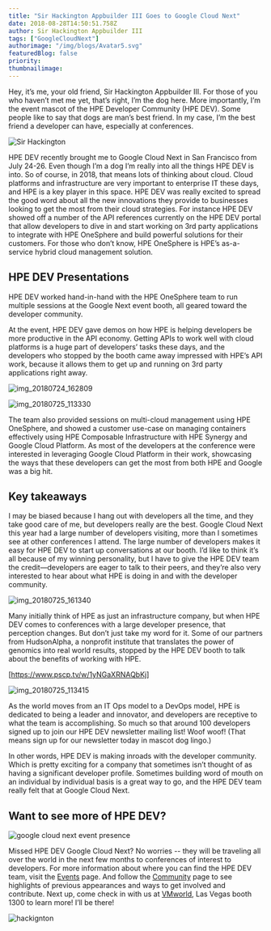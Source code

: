 ```yaml
---
title: "Sir Hackington Appbuilder III Goes to Google Cloud Next"
date: 2018-08-28T14:50:51.758Z
author: Sir Hackington Appbuilder III 
tags: ["GoogleCloudNext"]
authorimage: "/img/blogs/Avatar5.svg"
featuredBlog: false
priority:
thumbnailimage:
---
```

Hey, it’s me, your old friend, Sir Hackington Appbuilder III. For those of you who haven’t met me yet, that’s right, I’m the dog here. More importantly, I’m the event mascot of the HPE Developer Community (HPE DEV). Some people like to say that dogs are man’s best friend. In my case, I’m the best friend a developer can have, especially at conferences.

![Sir Hackington](https://hpe-developer-portal.s3.amazonaws.com/uploads/media/2018/8/img_20180726_140212-1535468013423.jpg)

HPE DEV recently brought me to Google Cloud Next in San Francisco from July 24-26. Even though I’m a dog I’m really into all the things HPE DEV is into. So of course, in 2018, that means lots of thinking about cloud.  Cloud platforms and infrastructure are very important to enterprise IT these days, and HPE is a key player in this space. HPE DEV was really excited to spread the good word about all the new innovations they provide to businesses looking to get the most from their cloud strategies.  For instance HPE DEV showed off a number of the API references currently on the HPE DEV portal that allow developers to dive in and start working on 3rd party applications to integrate with HPE OneSphere and build powerful solutions for their customers. For those who don’t know, HPE OneSphere is HPE’s as-a-service hybrid cloud management solution. 


## HPE DEV Presentations
HPE DEV worked hand-in-hand with the HPE OneSphere team to run multiple sessions at the Google Next event booth, all geared toward the developer community. 

At the event, HPE DEV gave demos on how HPE is helping developers be more productive in the API economy. Getting APIs to work well with cloud platforms is a huge part of developers’ tasks these days, and the developers who stopped by the booth came away impressed with HPE’s API work, because it allows them to get up and running on 3rd party applications right away.

![img_20180724_162809](https://hpe-developer-portal.s3.amazonaws.com/uploads/media/2018/8/img_20180724_162809-1535468245061.jpg)



![img_20180725_113330](https://hpe-developer-portal.s3.amazonaws.com/uploads/media/2018/8/img_20180725_113330-1535468321884.jpg)

The team also provided sessions on multi-cloud management using HPE OneSphere, and showed a customer use-case on managing containers effectively using HPE Composable Infrastructure with HPE Synergy and Google Cloud Platform. As most of the developers at the conference were interested in leveraging Google Cloud Platform in their work, showcasing the ways that these developers can get the most from both HPE and Google was a big hit.

## Key takeaways 

I may be biased because I hang out with developers all the time, and they take good care of me, but developers really are the best. Google Cloud Next this year had a large number of developers visiting, more than I sometimes see at other conferences I attend. The large number of developers makes it easy for HPE DEV to start up conversations at our booth. I’d like to think it’s all because of my winning personality, but I have to give the HPE DEV team the credit—developers are eager to talk to their peers, and they’re also very interested to hear about what HPE is doing in and with the developer community.

![img_20180725_161340](https://hpe-developer-portal.s3.amazonaws.com/uploads/media/2018/8/img_20180725_161340-1535468427944.jpg)

Many initially think of HPE as just an infrastructure company, but when HPE DEV comes to conferences with a large developer presence, that perception changes. But don’t just take my word for it. Some of our partners from HudsonAlpha, a nonprofit institute that translates the power of genomics into real world results, stopped by the HPE DEV booth to talk about the benefits of working with HPE. 



[https://www.pscp.tv/w/1yNGaXRNAQbKj]


![img_20180725_113415](https://hpe-developer-portal.s3.amazonaws.com/uploads/media/2018/8/img_20180725_113415-1535468605630.jpg)

As the world moves from an IT Ops model to a DevOps model, HPE is dedicated to being a leader and innovator, and developers are receptive to what the team is accomplishing. So much so that around 100 developers signed up to join our HPE DEV newsletter mailing list! Woof woof! (That means sign up for our newsletter today in mascot dog lingo.) 


In other words, HPE DEV is making inroads with the developer community. Which is pretty exciting for a company that sometimes isn’t thought of as having a significant developer profile. Sometimes building word of mouth on an individual by individual basis is a great way to go, and the HPE DEV team really felt that at Google Cloud Next. 

## Want to see more of HPE DEV?


![google cloud next event presence](https://hpe-developer-portal.s3.amazonaws.com/uploads/media/2018/8/google-cloud-next-event-presence-1535468699526.JPG)

Missed HPE DEV Google Cloud Next? No worries -- they will be traveling all over the world in the next few months to conferences of interest to developers. For more information about where you can find the HPE DEV team, visit the [Events](https://developer.hpe.com/events) page. And follow the [Community](https://developer.hpe.com/community) page to see highlights of previous appearances and ways to get involved and contribute. Next up, come check in with us at [VMworld](https://www.vmworld.com/en/us/index.html), Las Vegas booth 1300 to learn more! I’ll be there!

![hackignton](https://hpe-developer-portal.s3.amazonaws.com/uploads/media/2018/8/hackignton-1535468992281.jpg)

